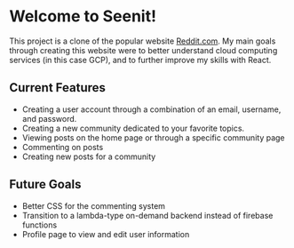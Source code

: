 # Welcome to Seenit!

This project is a clone of the popular website [Reddit.com](https://www.reddit.com).
My main goals through creating this website were to better understand cloud computing services (in this case GCP), and to
further improve my skills with React.

## Current Features 

* Creating a user account through a combination of an email, username, and password.
* Creating a new community dedicated to your favorite topics.
* Viewing posts on the home page or through a specific community page
* Commenting on posts
* Creating new posts for a community

## Future Goals

* Better CSS for the commenting system
* Transition to a lambda-type on-demand backend instead of firebase functions
* Profile page to view and edit user information
